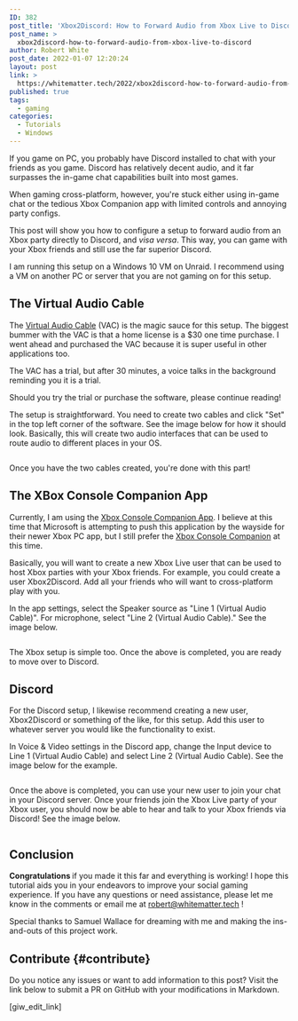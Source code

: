 ```yaml
---
ID: 382
post_title: 'Xbox2Discord: How to Forward Audio from Xbox Live to Discord'
post_name: >
  xbox2discord-how-to-forward-audio-from-xbox-live-to-discord
author: Robert White
post_date: 2022-01-07 12:20:24
layout: post
link: >
  https://whitematter.tech/2022/xbox2discord-how-to-forward-audio-from-xbox-live-to-discord/
published: true
tags:
  - gaming
categories:
  - Tutorials
  - Windows
---
```

<!-- wp:paragraph -->
<p>If you game on PC, you probably have Discord installed to chat with your friends as you game. Discord has relatively decent audio, and it far surpasses the in-game chat capabilities built into most games. </p>
<!-- /wp:paragraph -->

<!-- wp:paragraph -->
<p>When gaming cross-platform, however, you're stuck either using in-game chat or the tedious Xbox Companion app with limited controls and annoying party configs. </p>
<!-- /wp:paragraph -->

<!-- wp:paragraph {"dropCap":true} -->
<p class="has-drop-cap">This post will show you how to configure a setup to forward audio from an Xbox party directly to Discord, and <em>visa versa</em>. This way, you can game with your Xbox friends and still use the far superior Discord.</p>
<!-- /wp:paragraph -->

<!-- wp:paragraph -->
<p>I am running this setup on a Windows 10 VM on Unraid. I recommend using a VM on another PC or server that you are not gaming on for this setup.</p>
<!-- /wp:paragraph -->

<!-- wp:heading -->
<h2>The Virtual Audio Cable</h2>
<!-- /wp:heading -->

<!-- wp:paragraph -->
<p>The <a href="https://vac.muzychenko.net/en/" target="_blank" rel="noreferrer noopener">Virtual Audio Cable</a> (VAC) is the magic sauce for this setup. The biggest bummer with the VAC is that a home license is a $30 one time purchase. I went ahead and purchased the VAC because it is super useful in other applications too.</p>
<!-- /wp:paragraph -->

<!-- wp:paragraph -->
<p>The VAC has a trial, but after 30 minutes, a voice talks in the background reminding you it is a trial.</p>
<!-- /wp:paragraph -->

<!-- wp:paragraph -->
<p>Should you try the trial or purchase the software, please continue reading!</p>
<!-- /wp:paragraph -->

<!-- wp:paragraph -->
<p>The setup is straightforward. You need to create two cables and click "Set" in the top left corner of the software. See the image below for how it should look. Basically, this will create two audio interfaces that can be used to route audio to different places in your OS.</p>
<!-- /wp:paragraph -->

<!-- wp:image {"id":388,"sizeSlug":"large","linkDestination":"none"} -->
<figure class="wp-block-image size-large"><img src="https://whitematter.tech/wp-content/uploads/2022/01/Screen-Shot-2022-01-06-at-12.05.54-PM-1024x505.png" alt="" class="wp-image-388"/></figure>
<!-- /wp:image -->

<!-- wp:paragraph -->
<p>Once you have the two cables created, you're done with this part!</p>
<!-- /wp:paragraph -->

<!-- wp:heading -->
<h2>The XBox Console Companion App</h2>
<!-- /wp:heading -->

<!-- wp:paragraph -->
<p>Currently, I am using the <a href="https://www.microsoft.com/en-us/p/xbox-console-companion/9wzdncrfjbd8?activetab=pivot:overviewtab" target="_blank" rel="noreferrer noopener">Xbox Console Companion App</a>. I believe at this time that Microsoft is attempting to push this application by the wayside for their newer Xbox PC app, but I still prefer the <meta charset="utf-8"><a href="https://www.microsoft.com/en-us/p/xbox-console-companion/9wzdncrfjbd8?activetab=pivot:overviewtab" target="_blank" rel="noreferrer noopener">Xbox Console Companion</a> at this time.</p>
<!-- /wp:paragraph -->

<!-- wp:paragraph -->
<p>Basically, you will want to create a new Xbox Live user that can be used to host Xbox parties with your Xbox friends. For example, you could create a user Xbox2Discord. Add all your friends who will want to cross-platform play with you.</p>
<!-- /wp:paragraph -->

<!-- wp:paragraph -->
<p>In the app settings, select the Speaker source as "Line 1 (Virtual Audio Cable)". For microphone, select "Line 2 (Virtual Audio Cable)." See the image below.</p>
<!-- /wp:paragraph -->

<!-- wp:image {"id":386,"sizeSlug":"large","linkDestination":"none"} -->
<figure class="wp-block-image size-large"><img src="https://whitematter.tech/wp-content/uploads/2022/01/Screen-Shot-2022-01-06-at-12.05.37-PM-1024x676.png" alt="" class="wp-image-386"/></figure>
<!-- /wp:image -->

<!-- wp:paragraph -->
<p>The Xbox setup is simple too. Once the above is completed, you are ready to move over to Discord.</p>
<!-- /wp:paragraph -->

<!-- wp:heading -->
<h2>Discord</h2>
<!-- /wp:heading -->

<!-- wp:paragraph -->
<p>For the Discord setup, I likewise recommend creating a new user, Xbox2Discord or something of the like, for this setup. Add this user to whatever server you would like the functionality to exist.</p>
<!-- /wp:paragraph -->

<!-- wp:paragraph -->
<p>In Voice &amp; Video settings in the Discord app, change the Input device to Line 1 (Virtual Audio Cable) and select Line 2 (Virtual Audio Cable). See the image below for the example.</p>
<!-- /wp:paragraph -->

<!-- wp:image {"id":385,"sizeSlug":"large","linkDestination":"none"} -->
<figure class="wp-block-image size-large"><img src="https://whitematter.tech/wp-content/uploads/2022/01/Screen-Shot-2022-01-06-at-12.06.05-PM-1024x540.png" alt="" class="wp-image-385"/></figure>
<!-- /wp:image -->

<!-- wp:paragraph -->
<p>Once the above is completed, you can use your new user to join your chat in your Discord server. Once your friends join the Xbox Live party of your Xbox user, you should now be able to hear and talk to your Xbox friends via Discord! See the image below.</p>
<!-- /wp:paragraph -->

<!-- wp:image {"id":387,"sizeSlug":"large","linkDestination":"none"} -->
<figure class="wp-block-image size-large"><img src="https://whitematter.tech/wp-content/uploads/2022/01/Screen-Shot-2022-01-06-at-12.06.44-PM-368x1024.png" alt="" class="wp-image-387"/></figure>
<!-- /wp:image -->

<!-- wp:heading -->
<h2>Conclusion<meta charset="utf-8"></h2>
<!-- /wp:heading -->

<!-- wp:paragraph -->
<p><strong>Congratulations&nbsp;</strong>if you made it this far and everything is working! I hope this tutorial aids you in your endeavors to&nbsp;improve your social gaming experience. If you have any questions or need assistance, please let me know in the comments or email me at&nbsp;<a href="mailto:robert@whitematter.tech" target="_blank" rel="noreferrer noopener">robert@whitematter.tech</a>&nbsp;!</p>
<!-- /wp:paragraph -->

<!-- wp:paragraph -->
<p>Special thanks to Samuel Wallace for dreaming with me and making the ins-and-outs of this project work.</p>
<!-- /wp:paragraph -->

<!-- wp:heading -->

## Contribute {#contribute}

<!-- /wp:heading -->

<!-- wp:paragraph -->

Do you notice any issues or want to add information to this post? Visit the link below to submit a PR on GitHub with your modifications in Markdown.
<!-- /wp:paragraph -->
[giw_edit_link]
